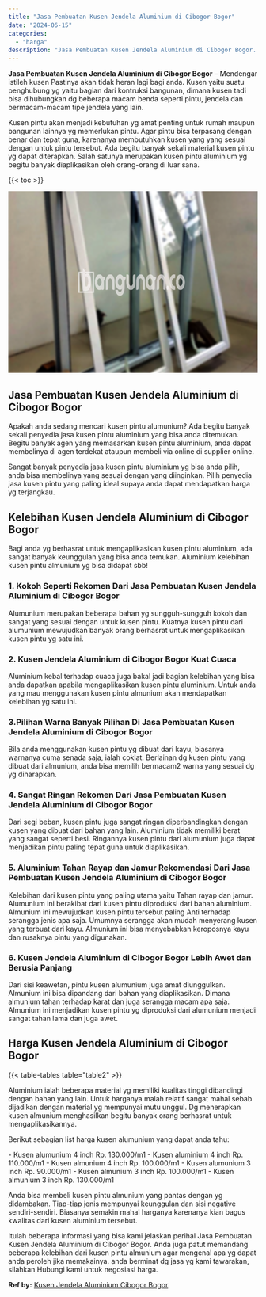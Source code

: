 ```yaml
---
title: "Jasa Pembuatan Kusen Jendela Aluminium di Cibogor Bogor"
date: "2024-06-15"
categories: 
  - "harga"
description: "Jasa Pembuatan Kusen Jendela Aluminium di Cibogor Bogor. Itulah beberapa informasi yang bisa kami jelaskan perihal Jasa Pembuatan Kusen Jendela Aluminium di..."
---
```


**Jasa Pembuatan Kusen Jendela Aluminium di Cibogor Bogor** – Mendengar istileh kusen Pastinya akan tidak heran lagi bagi anda. Kusen yaitu suatu penghubung yg yaitu bagian dari kontruksi bangunan, dimana kusen tadi bisa dihubungkan dg beberapa macam benda seperti pintu, jendela dan bermacam-macam tipe jendela yang lain.

Kusen pintu akan menjadi kebutuhan yg amat penting untuk rumah maupun bangunan lainnya yg memerlukan pintu. Agar pintu bisa terpasang dengan benar dan tepat guna, karenanya membutuhkan kusen yang yang sesuai dengan untuk pintu tersebut. Ada begitu banyak sekali material kusen pintu yg dapat diterapkan. Salah satunya merupakan kusen pintu aluminium yg begitu banyak diaplikasikan oleh orang-orang di luar sana.

{{< toc >}}

![Jasa Pembuatan Kusen Jendela Aluminium di Cibogor Bogor](/images/harga-kusen-jendela-alumunium-22.png)

## Jasa Pembuatan Kusen Jendela Aluminium di Cibogor Bogor

Apakah anda sedang mencari kusen pintu alumunium? Ada begitu banyak sekali penyedia jasa kusen pintu aluminium yang bisa anda ditemukan. Begitu banyak agen yang memasarkan kusen pintu aluminium, anda dapat membelinya di agen terdekat ataupun membeli via online di supplier online.

Sangat banyak penyedia jasa kusen pintu aluminium yg bisa anda pilih, anda bisa membelinya yang sesuai dengan yang diinginkan. Pilih penyedia jasa kusen pintu yang paling ideal supaya anda dapat mendapatkan harga yg terjangkau.

## Kelebihan Kusen Jendela Aluminium di Cibogor Bogor

Bagi anda yg berhasrat untuk mengaplikasikan kusen pintu aluminium, ada sangat banyak keunggulan yang bisa anda temukan. Aluminium kelebihan kusen pintu almunium yg bisa didapat sbb!

### 1\. Kokoh Seperti Rekomen Dari Jasa Pembuatan Kusen Jendela Aluminium di Cibogor Bogor

Alumunium merupakan beberapa bahan yg sungguh-sungguh kokoh dan sangat yang sesuai dengan untuk kusen pintu. Kuatnya kusen pintu dari alumunium mewujudkan banyak orang berhasrat untuk mengaplikasikan kusen pintu yg satu ini.

### 2\. Kusen Jendela Aluminium di Cibogor Bogor Kuat Cuaca

Aluminium kebal terhadap cuaca juga bakal jadi bagian kelebihan yang bisa anda dapatkan apabila mengaplikasikan kusen pintu aluminium. Untuk anda yang mau menggunakan kusen pintu almunium akan mendapatkan kelebihan yg satu ini.

### 3.Pilihan Warna Banyak Pilihan Di Jasa Pembuatan Kusen Jendela Aluminium di Cibogor Bogor

Bila anda menggunakan kusen pintu yg dibuat dari kayu, biasanya warnanya cuma senada saja, ialah coklat. Berlainan dg kusen pintu yang dibuat dari almunium, anda bisa memilih bermacam2 warna yang sesuai dg yg diharapkan.

### 4\. Sangat Ringan Rekomen Dari Jasa Pembuatan Kusen Jendela Aluminium di Cibogor Bogor

Dari segi beban, kusen pintu juga sangat ringan diperbandingkan dengan kusen yang dibuat dari bahan yang lain. Aluminium tidak memiliki berat yang sangat seperti besi. Ringannya kusen pintu dari alumunium juga dapat menjadikan pintu paling tepat guna untuk diaplikasikan.

### 5\. Aluminium Tahan Rayap dan Jamur Rekomendasi Dari Jasa Pembuatan Kusen Jendela Aluminium di Cibogor Bogor

Kelebihan dari kusen pintu yang paling utama yaitu Tahan rayap dan jamur. Alumunium ini berakibat dari kusen pintu diproduksi dari bahan aluminium. Almunium ini mewujudkan kusen pintu tersebut paling Anti terhadap serangga jenis apa saja. Umumnya serangga akan mudah menyerang kusen yang terbuat dari kayu. Almunium ini bisa menyebabkan keroposnya kayu dan rusaknya pintu yang digunakan.

### 6\. Kusen Jendela Aluminium di Cibogor Bogor Lebih Awet dan Berusia Panjang

Dari sisi keawetan, pintu kusen alumunium juga amat diunggulkan. Almunium ini bisa dipandang dari bahan yang diaplikasikan. Dimana almunium tahan terhadap karat dan juga serangga macam apa saja. Almunium ini menjadikan kusen pintu yg diproduksi dari alumunium menjadi sangat tahan lama dan juga awet.

## Harga Kusen Jendela Aluminium di Cibogor Bogor

{{< table-tables table="table2" >}}

Aluminium ialah beberapa material yg memiliki kualitas tinggi dibandingi dengan bahan yang lain. Untuk harganya malah relatif sangat mahal sebab dijadikan dengan material yg mempunyai mutu unggul. Dg menerapkan kusen almunium menghasilkan begitu banyak orang berhasrat untuk mengaplikasikannya.

Berikut sebagian list harga kusen alumunium yang dapat anda tahu:

\- Kusen alumunium 4 inch Rp. 130.000/m1 - Kusen aluminium 4 inch Rp. 110.000/m1 - Kusen almunium 4 inch Rp. 100.000/m1 - Kusen alumunium 3 inch Rp. 90.000/m1 - Kusen almunium 3 inch Rp. 100.000/m1 - Kusen almunium 3 inch Rp. 130.000/m1

Anda bisa membeli kusen pintu almunium yang pantas dengan yg didambakan. Tiap-tiap jenis mempunyai keunggulan dan sisi negative sendiri-sendiri. Biasanya semakin mahal harganya karenanya kian bagus kwalitas dari kusen aluminium tersebut.

Itulah beberapa informasi yang bisa kami jelaskan perihal Jasa Pembuatan Kusen Jendela Aluminium di Cibogor Bogor. Anda juga patut memandang beberapa kelebihan dari kusen pintu almunium agar mengenal apa yg dapat anda peroleh jika memakainya. anda berminat dg jasa yg kami tawarakan, silahkan Hubungi kami untuk negosiasi harga.

**Ref by:** [Kusen Jendela Aluminium Cibogor Bogor](https://id.wikipedia.org/wiki/Kusen)
